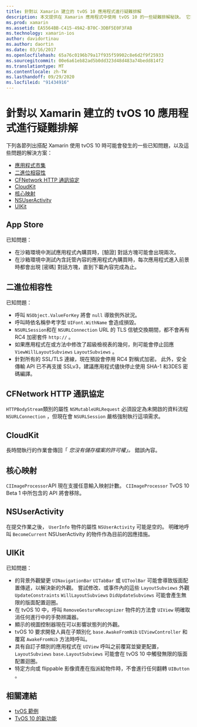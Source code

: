 ```yaml
---
title: 針對以 Xamarin 建立的 tvOS 10 應用程式進行疑難排解
description: 本文提供在 Xamarin 應用程式中使用 tvOS 10 的一些疑難排解秘訣。 它描述與 App Store、二進位相容性、CFNetwork HttpProtocol、CloudKit、Core Image、NSUserActivity 和 UIKit 相關的問題。
ms.prod: xamarin
ms.assetid: EA5564BB-C415-49A2-B70C-3DBF5E0F3FAB
ms.technology: xamarin-ios
author: davidortinau
ms.author: daortin
ms.date: 03/16/2017
ms.openlocfilehash: 65a76c0196b79a17f935f59902c8e6d2f9f25933
ms.sourcegitcommit: 00e6a61eb82ad5b0dd323d48d483a74bedd814f2
ms.translationtype: MT
ms.contentlocale: zh-TW
ms.lasthandoff: 09/29/2020
ms.locfileid: "91434916"
---
```

# <a name="troubleshooting-tvos-10-apps-built-with-xamarin"></a>針對以 Xamarin 建立的 tvOS 10 應用程式進行疑難排解

下列各節列出搭配 Xamarin 使用 tvOS 10 時可能會發生的一些已知問題，以及這些問題的解決方案：

- [應用程式市集](#App-Store)
- [二進位相容性](#Binary-Compatibility)
- [CFNetwork HTTP 通訊協定](#CFNetwork-HTTP-Protocol)
- [CloudKit](#CloudKit)
- [核心映射](#CoreImage)
- [NSUserActivity](#NSUserActivity)
- [UIKit](#UIKit)

<a name="App-Store"></a>

## <a name="app-store"></a>App Store

已知問題：

- 在沙箱環境中測試應用程式內購買時，[驗證] 對話方塊可能會出現兩次。
- 在沙箱環境中測試內含託管內容的應用程式內購買時，每次應用程式進入前景時都會出現 [密碼] 對話方塊，直到下載內容完成為止。

<a name="Binary-Compatibility"></a>

## <a name="binary-compatibility"></a>二進位相容性

已知問題：

- 呼叫 `NSObject.ValueForKey` 將會 `null` 導致例外狀況。
- 呼叫時依名稱參考字型 `UIFont.WithName` 會造成損毀。
- `NSURLSession`和在 `NSURLConnection` URL 的 TLS 信號交換期間，都不會再有 RC4 加密套件 `http://` 。
- 如果應用程式在或方法中修改了超級檢視表的幾何，則可能會停止回應 `ViewWillLayoutSubviews` `LayoutSubviews` 。
- 針對所有的 SSL/TLS 連線，現在預設會停用 RC4 對稱式加密。 此外，安全傳輸 API 已不再支援 SSLv3，建議應用程式儘快停止使用 SHA-1 和3DES 密碼編譯。

<a name="CFNetwork-HTTP-Protocol"></a>

## <a name="cfnetwork-http-protocol"></a>CFNetwork HTTP 通訊協定

`HTTPBodyStream`類別的屬性 `NSMutableURLRequest` 必須設定為未開啟的資料流程 `NSURLConnection` ，但現在會 `NSURLSession` 嚴格強制執行這項需求。

<a name="CloudKit"></a>

## <a name="cloudkit"></a>CloudKit

長時間執行的作業會傳回「 _您沒有儲存檔案的許可權」。_ 錯誤內容。

<a name="CoreImage"></a>

## <a name="core-image"></a>核心映射

`CIImageProcessor`API 現在支援任意輸入映射計數。 `CIImageProcessor` TvOS 10 Beta 1 中所包含的 API 將會移除。

<a name="NSUserActivity"></a>

## <a name="nsuseractivity"></a>NSUserActivity

在提交作業之後， `UserInfo` 物件的屬性 `NSUserActivity` 可能是空的。 明確地呼叫 `BecomeCurrent` NSUserActivity 的物件作為目前的因應措施。

<a name="UIKit"></a>

## <a name="uikit"></a>UIKit

已知問題：

- 的背景外觀變更 `UINavigationBar` `UITabBar` 或 `UIToolBar` 可能會導致版面配置傳遞，以解決新的外觀。 嘗試修改、或事件內的這些 `LayoutSubviews` 外觀 `UpdateConstraints` `WillLayoutSubviews` `DidUpdateSubviews` 可能會產生無限的版面配置迴圈。
- 在 tvOS 10 中，呼叫 `RemoveGestureRecognizer` 物件的方法會 `UIView` 明確取消任何進行中的手勢辨識器。
- 顯示的視圖控制器現在可以影響狀態列的外觀。
- tvOS 10 要求開發人員在子類別化 `base.AwakeFromNib` `UIViewController` 和覆寫 `AwakeFromNib` 方法時呼叫。
- 具有自訂子類別的應用程式在 `UIView` 呼叫之前覆寫並變更配置， `LayoutSubviews` `base.LayoutSubviews` 可能會在 tvOS 10 中觸發無限的版面配置迴圈。
- 特定方向或 flippable 影像資產在指派給物件時，不會進行任何翻轉 `UIButton` 。

## <a name="related-links"></a>相關連結

- [tvOS 範例](/samples/browse/?products=xamarin&term=Xamarin.iOS%2btvOS)
- [TvOS 10 的新功能](https://developer.apple.com/library/prerelease/content/releasenotes/General/WhatsNewinTVOS/Articles/tvOS10.html#//apple_ref/doc/uid/TP40017259-SW1)